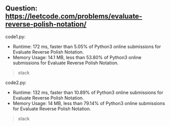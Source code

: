 ## Question: https://leetcode.com/problems/evaluate-reverse-polish-notation/

code1.py:
* Runtime: 172 ms, faster than 5.05% of Python3 online submissions for Evaluate Reverse Polish Notation.
* Memory Usage: 14.1 MB, less than 53.80% of Python3 online submissions for Evaluate Reverse Polish Notation.
>stack

code2.py:
* Runtime: 132 ms, faster than 10.89% of Python3 online submissions for Evaluate Reverse Polish Notation.
* Memory Usage: 14 MB, less than 79.14% of Python3 online submissions for Evaluate Reverse Polish Notation.
>stack
